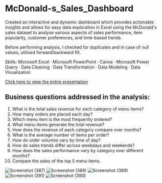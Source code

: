 # McDonald-s_Sales_Dashboard
Created an interactive and dynamic dashboard which provides actionable insights and allows for easy data exploration in Excel using the McDonald's sales dataset to analyse various aspects of sales performance, item popularity, customer preferences, and time-based trends. 

Before performing analysis, I checked for duplicates and in case of null values, utilised forward/backward fill.

Skills: Microsoft Excel · Microsoft PowerPoint · Canva · Microsoft Power Query · Data Cleaning · Data Transformation · Data Modeling · Data Visualization

[Click here to view the entire presentation](https://github.com/KanishkaMaheshwari02/McDonald-s_Sales_Dashboard/blob/main/Kanishka%20Maheshwari's%20McDonald's%20Project.pdf)


## Business questions addressed in the analysis:
1. What is the total sales revenue for each category of menu items?
2. How many orders are placed each day?
3. Which menu item is the most frequently ordered?
4. What menu items generate the total revenue?
5. How does the revenue of each category compare over months?
6. What is the average number of items per order?
7. How do order volumes vary by time of day?
8. How do sales trends differ across weekdays and weekends?
9. How does the sales performance vary by category over different months?
10. Compare the sales of the top 5 menu items.

![Screenshot (387)](https://github.com/user-attachments/assets/7da5b414-5f1b-405a-a7f2-f309b5dc6ed9)
![Screenshot (388)](https://github.com/user-attachments/assets/d02a6e88-13d2-4294-ac01-6a67d27188bf)
![Screenshot (389)](https://github.com/user-attachments/assets/50e35414-bb8d-4d99-9ddd-91fdacbab16a)
![Screenshot (391)](https://github.com/user-attachments/assets/25c8d36c-9b67-4acd-89cd-56c3b18b62f5)
![Screenshot (390)](https://github.com/user-attachments/assets/5186de97-3e3e-4fd3-b2b7-5b87dbee4e61)
    
